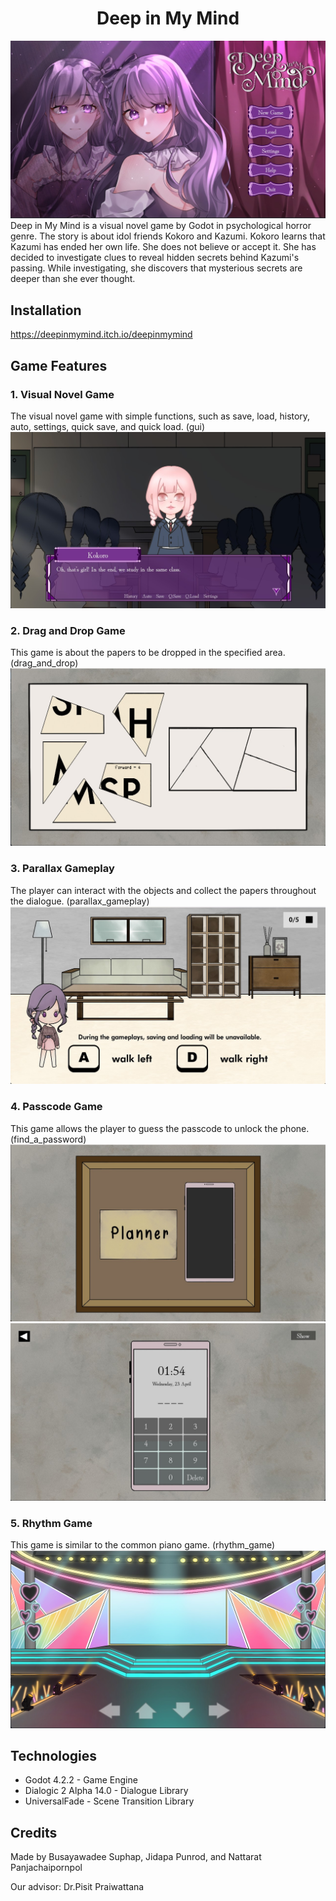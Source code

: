 <h1 align="center"> Deep in My Mind </h1>

![screenshot](screenshot/main_menu.jpg)
Deep in My Mind is a visual novel game by Godot in psychological horror genre. The story is about idol friends Kokoro and Kazumi. Kokoro learns that Kazumi has ended her own life. She does not believe or accept it. She has decided to investigate clues to reveal hidden secrets behind Kazumi's passing. While investigating, she discovers that mysterious secrets are deeper than she ever thought. 

## Installation
https://deepinmymind.itch.io/deepinmymind

## Game Features
### 1. Visual Novel Game
The visual novel game with simple functions, such as save, load, history, auto, settings, quick save, and quick load. (gui)
![screenshot](screenshot/visual_novel.jpg)
### 2. Drag and Drop Game
This game is about the papers to be dropped in the specified area. (drag_and_drop)
![screenshot](screenshot/drag_and_drop.jpg)
### 3. Parallax Gameplay
The player can interact with the objects and collect the papers throughout the dialogue. (parallax_gameplay)
![screenshot](screenshot/parallax.jpg)
### 4. Passcode Game
This game allows the player to guess the passcode to unlock the phone. (find_a_password)
![screenshot](screenshot/drawer.jpg)
![screenshot](screenshot/passcode.jpg)
### 5. Rhythm Game
This game is similar to the common piano game. (rhythm_game)
![screenshot](screenshot/rhythm_game.jpg)

## Technologies
- Godot 4.2.2 - Game Engine
- Dialogic 2 Alpha 14.0 - Dialogue Library
- UniversalFade - Scene Transition Library
## Credits
Made by Busayawadee Suphap, Jidapa Punrod, and Nattarat Panjachaipornpol
<p> Our advisor: Dr.Pisit Praiwattana </p>
